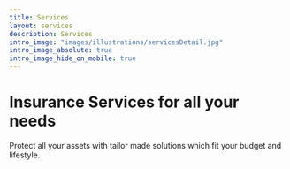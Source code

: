 ```yaml
---
title: Services
layout: services
description: Services
intro_image: "images/illustrations/servicesDetail.jpg"
intro_image_absolute: true
intro_image_hide_on_mobile: true
---
```


# Insurance Services for all your needs

Protect all your assets with tailor made solutions which fit your budget and lifestyle.
